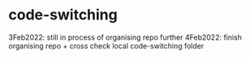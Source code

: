 # code-switching
3Feb2022: still in process of organising repo further
4Feb2022: finish organising repo + cross check local code-switching folder
